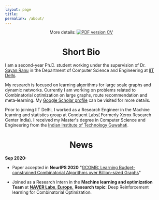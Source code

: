 ```yaml
---
layout: page
title: 
permalink: /about/
---
```


<p align="center">
    More details: 
    <a href="https://drive.google.com/file/d/1wcnP3lGS-rjhPeN6aNQVP4LAl1Rtb9sA/view?usp=sharing">
        <img alt="PDF version CV" src="https://img.shields.io/badge/Curriculum Vitae-PDF-blue.svg">
    </a>
</p>


# <center>Short Bio</center>

I am a second-year Ph.D. student working under the supervision of Dr. [Sayan Ranu](http://www.cse.iitd.ac.in/~sayan/) in the Department of Computer Science and Engineering at [IIT Delhi](https://cse.iitd.ac.in).

My research is focused on learning algorithms for large scale graphs and dynamic networks. Currently I am working on problems related to Combinatorial optimization on large graphs, route recommendation and meta-learning. My [Google Scholar profile](https://scholar.google.com/citations?user=OPyjQHwAAAAJ&hl=en) can be visited for more details. 

Prior to joining IIT Delhi, I worked as a Research Engineer in the Machine learning and statistics group at Conduent Labs( Formerly Xerox Research Center India). I received my Master's degree in Computer Science and Engineering from the [Indian Institute of Technology Guwahati](http://iitg.ernet.in/cse).


# <center>News</center>
**Sep 2020:**

* Paper accepted in **NeurIPS 2020**
"[GCOMB: Learning Budget-constrained Combinatorial Algorithms over Billion-sized Graphs](https://arxiv.org/abs/1903.03332)"


* Joined as a Research Intern in the **Machine learning and optimization Team** at **[NAVER Labs, Europe.](https://europe.naverlabs.com/research/machine-learning-and-optimization/)** **Research topic**: Deep Reinforcement learning for Combinatorial Optimization.
